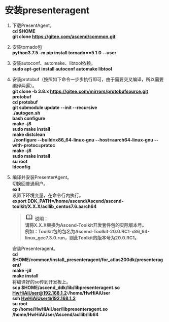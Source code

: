 # 安装presenteragent<a name="ZH-CN_TOPIC_0228768065"></a>
1.  下载PresentAgent。  
    **cd $HOME**  
    **git clone https://gitee.com/ascend/common.git**
2.  安装tornado包  
    **python3.7.5 -m pip install tornado==5.1.0 --user**
3.  安装autoconf、automake、libtool依赖。  
    **sudo apt-get install autoconf automake libtool**
4.  安装protobuf（按照如下命令一步步执行即可，由于需要交叉编译，所以需要编译两遍）。  
    **git clone -b 3.8.x https://gitee.com/mirrors/protobufsource.git protobuf**  
    **cd protobuf**  
    **git submodule update --init --recursive**  
    **./autogen.sh**  
    **bash configure**  
    **make -j8**  
    **sudo make install**  
    **make distclean**  
    **./configure --build=x86_64-linux-gnu --host=aarch64-linux-gnu --with-protoc=protoc**  
    **make -j8**  
    **sudo make install**    
    **su root**  
    **ldconfig**
5.  编译并安装PresenterAgent。  
    切换回普通用户。  
    **exit**    
    设置下环境变量，在命令行内执行。  
    **export DDK_PATH=/home/ascend/Ascend/ascend-toolkit/X.X.X/acllib_centos7.6.aarch64**   
    >![](public_sys-resources/icon-note.gif) **说明：**  
        **请将X.X.X替换为Ascend-Toolkit开发套件包的实际版本号。  
        例如：Toolkit包的包名为Ascend-Toolkit-20.0.RC1-x86_64-linux_gcc7.3.0.run，则此Toolkit的版本号为20.0.RC1。**   

    安装Presenteragent。  
    **cd $HOME/common/install_presenteragent/for_atlas200dk/presenteragent/**   
    **make -j8**   
    **make install**  
    将编译好的so传到开发板上。  
    **scp $HOME/ascend_ddk/lib/libpresenteragent.so HwHiAiUser@192.168.1.2:/home/HwHiAiUser**    
    **ssh HwHiAiUser@192.168.1.2**  
    **su root**  
    **cp /home/HwHiAiUser/libpresenteragent.so /home/HwHiAiUser/Ascend/acllib/lib64**
